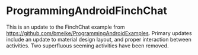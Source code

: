 # ProgrammingAndroidFinchChat

This is an update to the FinchChat example from https://github.com/bmeike/ProgrammingAndroidExamples. Primary updates include an update to material design layout, and proper interaction between activities. Two superfluous seeming activities have been removed.
